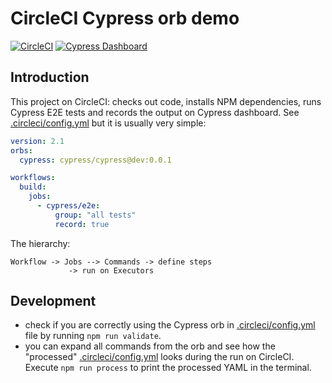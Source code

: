 # CircleCI Cypress orb demo

[![CircleCI](https://circleci.com/gh/cypress-io/circleci-orb-test.svg?style=svg&circle-token=35ff1103f3c44a79246edd491b0d92169e84976a)](https://circleci.com/gh/cypress-io/circleci-orb-test) [![Cypress Dashboard](https://img.shields.io/badge/cypress-dashboard-brightgreen.svg)](https://dashboard.cypress.io/#/projects/j35334/runs)


## Introduction

This project on CircleCI: checks out code, installs NPM dependencies, runs Cypress E2E tests and records the output on Cypress dashboard. See [.circleci/config.yml](.circleci/config.yml) but it is usually very simple:

```yaml
version: 2.1
orbs:
  cypress: cypress/cypress@dev:0.0.1

workflows:
  build:
    jobs:
      - cypress/e2e:
          group: "all tests"
          record: true
```

The hierarchy:

```
Workflow -> Jobs --> Commands -> define steps
             -> run on Executors
```

## Development

- check if you are correctly using the Cypress orb in [.circleci/config.yml](.circleci/config.yml) file by running `npm run validate`.
- you can expand all commands from the orb and see how the "processed" [.circleci/config.yml](.circleci/config.yml) looks during the run on CircleCI. Execute `npm run process` to print the processed YAML in the terminal.

